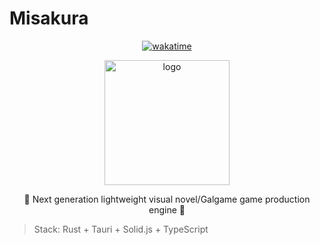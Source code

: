 # Misakura

<!--  markdownlint-disable -->
<div align="center">

[![wakatime](https://wakatime.com/badge/user/018dc603-712a-4205-a226-d4c9ccd0d02b/project/018e02fd-86e0-4f1e-9af9-61d0b70582b6.svg)](https://wakatime.com/badge/user/018dc603-712a-4205-a226-d4c9ccd0d02b/project/018e02fd-86e0-4f1e-9af9-61d0b70582b6)

<img src="https://raw.githubusercontent.com/BIYUEHU/misakura/master/packages/view/src-tauri/icons/misakura.png" width="200px" height="200px" alt="logo"/>

🌸 Next generation lightweight visual novel/Galgame game production engine 🌸

</div>
<!--  markdownlint-enable -->

> Stack: Rust + Tauri + Solid.js + TypeScript
